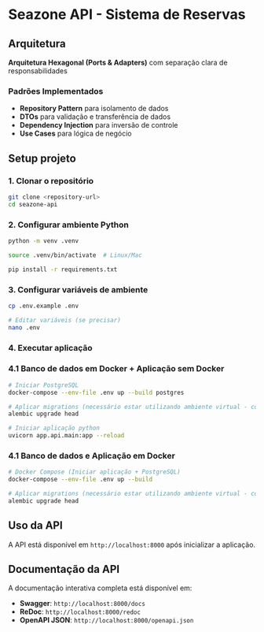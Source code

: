 # Seazone API - Sistema de Reservas


## Arquitetura

**Arquitetura Hexagonal (Ports & Adapters)** com separação clara de responsabilidades

### Padrões Implementados
- **Repository Pattern** para isolamento de dados
- **DTOs** para validação e transferência de dados
- **Dependency Injection** para inversão de controle
- **Use Cases** para lógica de negócio

## Setup projeto

### 1. Clonar o repositório
```bash
git clone <repository-url>
cd seazone-api
```

### 2. Configurar ambiente Python
```bash
python -m venv .venv

source .venv/bin/activate  # Linux/Mac

pip install -r requirements.txt
```

### 3. Configurar variáveis de ambiente
```bash
cp .env.example .env

# Editar variáveis (se precisar)
nano .env
```

### 4. Executar aplicação

### 4.1 Banco de dados em Docker + Aplicação sem Docker
```bash
# Iniciar PostgreSQL
docker-compose --env-file .env up --build postgres   

# Aplicar migrations (necessário estar utilizando ambiente virtual - conforme passo 2)
alembic upgrade head

# Iniciar aplicação python
uvicorn app.api.main:app --reload
```

### 4.1 Banco de dados e Aplicação em Docker
```bash
# Docker Compose (Iniciar aplicação + PostgreSQL)
docker-compose --env-file .env up --build

# Aplicar migrations (necessário estar utilizando ambiente virtual - conforme passo 2)
alembic upgrade head
```

## Uso da API

A API está disponível em `http://localhost:8000` após inicializar a aplicação.

## Documentação da API

A documentação interativa completa está disponível em:

- **Swagger**: `http://localhost:8000/docs`
- **ReDoc**: `http://localhost:8000/redoc`
- **OpenAPI JSON**: `http://localhost:8000/openapi.json`
